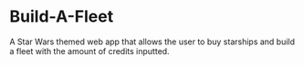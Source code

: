 # Build-A-Fleet
A Star Wars themed web app that allows the user to buy starships and build a fleet with the amount of credits inputted.

